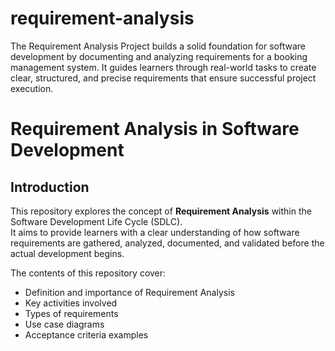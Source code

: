 # requirement-analysis
The Requirement Analysis Project builds a solid foundation for software development by documenting and analyzing requirements for a booking management system. It guides learners through real-world tasks to create clear, structured, and precise requirements that ensure successful project execution.
# Requirement Analysis in Software Development

## Introduction
This repository explores the concept of **Requirement Analysis** within the Software Development Life Cycle (SDLC).  
It aims to provide learners with a clear understanding of how software requirements are gathered, analyzed, documented, and validated before the actual development begins.  

The contents of this repository cover:
- Definition and importance of Requirement Analysis
- Key activities involved
- Types of requirements
- Use case diagrams
- Acceptance criteria examples
